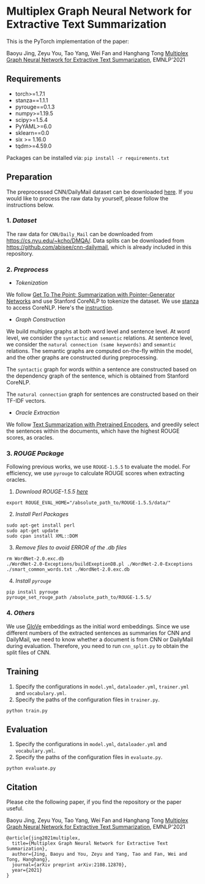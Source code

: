 # Multiplex Graph Neural Network for Extractive Text Summarization
This is the PyTorch implementation of the paper:

Baoyu Jing, Zeyu You, Tao Yang, Wei Fan and Hanghang Tong [Multiplex Graph Neural Network for Extractive Text Summarization](https://arxiv.org/pdf/2108.12870.pdf), EMNLP'2021 

## Requirements
- torch>=1.7.1
- stanza==1.1.1
- pyrouge==0.1.3
- numpy>=1.19.5
- scipy>=1.5.4
- PyYAML>=6.0 
- sklearn==0.0
- six >= 1.16.0
- tqdm>=4.59.0

Packages can be installed via: ```pip install -r requirements.txt```


## Preparation
The preprocessed CNN/DailyMail dataset can be downloaded [here](https://www.dropbox.com/s/c4u6m03m43sgc7h/cnn_dailymail_processed.zip?dl=0).
If you would like to process the raw data by yourself, please follow the instructions below.

### 1. *Dataset*
The raw data for ```CNN/Daily_Mail``` can be downloaded from <https://cs.nyu.edu/~kcho/DMQA/>. 
Data splits can be downloaded from <https://github.com/abisee/cnn-dailymail>, which is already included in this repository.
### 2. *Preprocess*

* *Tokenization*

We follow [Get To The Point: Summarization with Pointer-Generator Networks](https://github.com/abisee/pointer-generator) and use Stanford CoreNLP to tokenize the dataset. 
We use [stanza](https://stanfordnlp.github.io/stanza/index.html) to access CoreNLP. 
Here's the [instruction](https://stanfordnlp.github.io/stanza/corenlp_client.html).


* *Graph Construction*

We build multiplex graphs at both word level and sentence level. 
At word level, we consider the ```syntactic``` and ```semantic``` relations. 
At sentence level, we consider the ```natural connection (same keywords)``` and ```semantic``` relations. 
The semantic graphs are computed on-the-fly within the model, and the other graphs are constructed during preprocessing.

The  ```syntactic``` graph for words within a sentence are constructed based on the dependency graph of the sentence, which is obtained from Stanford CoreNLP. 

The ```natural connection``` graph for sentences are constructed based on their TF-IDF vectors.

* *Oracle Extraction*

We follow [Text Summarization with Pretrained Encoders](https://github.com/nlpyang/PreSumm), and greedily select the sentences within the documents, which have the highest ROUGE scores, as oracles.

### 3. *ROUGE Package*
Following previous works, we use ```ROUGE-1.5.5``` to evaluate the model. 
For efficiency, we use ```pyrouge``` to calculate ROUGE scores when extracting oracles.

1. *Download ROUGE-1.5.5 [here](https://github.com/andersjo/pyrouge/tree/master/tools/ROUGE-1.5.5)*

```export ROUGE_EVAL_HOME="/absolute_path_to/ROUGE-1.5.5/data/"```

2. *Install Perl Packages*

```
sudo apt-get install perl
sudo apt-get update
sudo cpan install XML::DOM
```

3. *Remove files to avoid ERROR of the .db files*

```
rm WordNet-2.0.exc.db
./WordNet-2.0-Exceptions/buildExeptionDB.pl ./WordNet-2.0-Exceptions ./smart_common_words.txt ./WordNet-2.0.exc.db
```

4. *Install ```pyrouge```*

```
pip install pyrouge
pyrouge_set_rouge_path /absolute_path_to/ROUGE-1.5.5/
```

### 4. *Others*
We use [GloVe](https://nlp.stanford.edu/projects/glove/) embeddings as the initial word embeddings.
Since we use different numbers of the extracted sentences as summaries for CNN and DailyMail, we need to know whether a document is from CNN or DailyMail during evaluation.
Therefore, you need to run ```cnn_split.py``` to obtain the split files of CNN.

## Training
1. Specify the configurations in ```model.yml```, ```dataloader.yml```, ```trainer.yml``` and ```vocabulary.yml```.
2. Specify the paths of the configuration files in ```trainer.py```.

```python train.py```

## Evaluation
1. Specify the configurations in ```model.yml```, ```dataloader.yml``` and ```vocabulary.yml```.
2. Specify the paths of the configuration files in ```evaluate.py```.

```python evaluate.py```

## Citation
Please cite the following paper, if you find the repository or the paper useful.

Baoyu Jing, Zeyu You, Tao Yang, Wei Fan and Hanghang Tong [Multiplex Graph Neural Network for Extractive Text Summarization](https://arxiv.org/pdf/2108.12870.pdf), EMNLP'2021 

```
@article{jing2021multiplex,
  title={Multiplex Graph Neural Network for Extractive Text Summarization},
  author={Jing, Baoyu and You, Zeyu and Yang, Tao and Fan, Wei and Tong, Hanghang},
  journal={arXiv preprint arXiv:2108.12870},
  year={2021}
}
```
